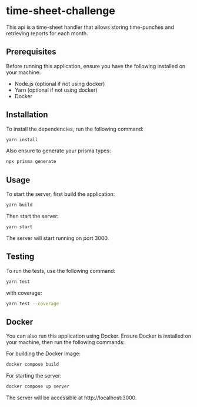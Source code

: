 # time-sheet-challenge
This api is a time-sheet handler that allows storing time-punches and retrieving reports for each month.

## Prerequisites

Before running this application, ensure you have the following installed on your machine:

- Node.js (optional if not using docker)
- Yarn (optional if not using docker)
- Docker

## Installation

To install the dependencies, run the following command:

```bash
yarn install
```

Also ensure to generate your prisma types:

```bash
npx prisma generate
```

## Usage

To start the server, first build the application:

```bash
yarn build
```

Then start the server:

```bash
yarn start
```

The server will start running on port 3000.

## Testing

To run the tests, use the following command:

```bash
yarn test
```

with coverage:

```bash
yarn test --coverage
```

## Docker

You can also run this application using Docker. Ensure Docker is installed on your machine, then run the following commands:

For building the Docker image:

```bash
docker compose build
```

For starting the server:

```bash
docker compose up server
```

The server will be accessible at http://localhost:3000.

